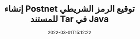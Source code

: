 ---
############################# Static ############################
layout: "auto-gen-signature"
date: 2022-03-01T15:12:22
draft: false
operation: Sign
signaturetype: Barcode
codetype: Postnet
fileformat: Tar
productName: Java
lang: ar
productCode: java
otherformats: pdf doc docx docm dot dotm dotx odt ott rtf xls xlsx xlsm xlsb csv ods ots xltx xltm ppt pptx pps ppsx odp otp potx potm pptm ppsm png jpg bmp gif tiff svg webp wmf
breadcrumb: Put  Barcode signature on Tar for Java

############################# Head ############################
head_title: "وثيقة eSign Tar مع Postnet رمز شريطي في Java"
head_description: "أنشئ Postnet Barcode Signature وضعه في مستند Tar باستخدام Java باستخدام سطرين من الشفرة. استخدم GroupDocs Document Signature API لتوقيع تنسيقات ملفات متنوعة."

############################# Header ############################
title: "إنشاء Postnet توقيع الرمز الشريطي للمستند Tar في Java"
description: "قم بتوقيع Tar على مستندات الأعمال باستخدام الرمز الشريطي Postnet. قم بإنشاء توقيع الرمز الشريطي بسرعة وسهولة باستخدام بضعة أسطر من التعليمات البرمجية لإعداد خيارات التوقيع."
bg_image: "https://cms.admin.containerize.com/templates/aspose/App_Themes/V3/images/bg/header1.png"
bg_overlay: false
button:
    enable: true

############################# SubMenu ############################
submenu:
    enable: true

    left:
        img_alt: "GroupDocs.Signature for Java"
        image: "https://cms.admin.containerize.com/templates/groupdocs/images/product-logos/90x90-noborder/groupdocs-signature-java.png"
        product: "GroupDocs.Signature"
        platform: "Java"



############################# About ############################
about:
    enable: true
    title: "حول GroupDocs.Signature for Java واجهة برمجة تطبيقات تواقيع الرموز الشريطية."
    content: |
        [GroupDocs.Signature for Java] (https://products.groupdocs.com/signature/java/) هي واجهة برمجة تطبيقات سريعة وسهلة لإدارة التوقيع الإلكتروني للمستندات الرقمية باستخدام أنواع الرموز الشريطية مثل UPCA و UPCE و EAN13 و EAN14 و Code39 و Code39Extended و Code128 و Codabar و Postnet و ISBN و ITF14 وغيرها الكثير. يمكن للعملاء إنشاء رموز شريطية بسهولة لتوفير النص المطلوب ووضعها على PDF ومستندات Microsoft Office Words ومصنفات Microsoft Office Excel وعروض MS PowerPoint التقديمية وملفات Adobe Photoshop وتنسيقات الصور المختلفة. يمكن تحديث الرموز الشريطية الموضوعة في المستندات أو البحث فيها أو التحقق منها أو حذفها أو معاينتها. علاوة على ذلك ، يتم دعم تخصيص الباركود.
    

############################# Steps ############################
steps:
    enable: true
    title_left: "خطوات تسجيل Tar باستخدام Barcode في Java"
    content_left: |
        يوفر [GroupDocs.Signature for Java] (https://products.groupdocs.com/signature/java/) إمكانية توقيع مستندات Tar بتوقيعات Barcode بسرعة وسهولة.
        
        * قم بإنشاء مثيل لفئة التوقيع بتوفير ملف Tar من المفترض أن يتم توقيعه كمسار أو دفق ذاكرة
        * إنشاء فئة SignOptions وتعيين جميع البيانات المطلوبة.
        * استدعاء أسلوب Signature.Sign () تمرير ملف الإخراج Tar أو دفق الذاكرة

    title_right: " متطلبات النظام"
    content_right: |
        يتم دعم GroupDocs.Signature for Java على جميع الأنظمة الأساسية وأنظمة التشغيل الرئيسية. قبل تنفيذ الكود أدناه ، يرجى التأكد من تثبيت المتطلبات الأساسية التالية على نظامك.

        * أنظمة التشغيل: مايكروسوفت ويندوز ، لينوكس ، ماك
        * بيئات التطوير: NetBeans, Intellij IDEA, Eclipse, etc.
        * Java runtime: J2SE 6.0 and above
        * احصل على أحدث إصدار من GroupDocs.Signature for Java من [Maven] (https://repository.groupdocs.com/webapp/#/artifacts/browse/tree/General/repo/com/groupdocs/groupdocs-signature)
         
    code: |
        ```java    
                
        // Set up input Tar file
        String filePath = "input.tar";
        // Set up output file
        String outputFilePath = "output.tar";

        // Instantiate Signature for input file
        Signature signature = new Signature(filePath);

        // create barcode option with predefined barcode text
        BarcodeSignOptions options = new BarcodeSignOptions("John Smith");

        // setup Barcode encoding type
        options.setEncodeType(BarcodeTypes.Postnet);

        // set signature position
        options.setLeft(50);
        options.setTop(50);
        options.setWidth(200);
        options.setHeight(50);

        // sign Tar document
        SignResult result = signature.sign(outputFilePath, options);

        ```

############################# Demos ############################
demos:
    enable: true
    title: "توقيع مستندات Tar باستخدام العرض التوضيحي المباشر Barcode"
    content: |
       وقّع ملف Tar بتوقيعات مختلفة الآن من خلال زيارة موقع ويب [GroupDocs.Signature App] (https://products.groupdocs.app/signature/family). عرض تجريبي مجاني على الإنترنت في انتظارك.

        
############################# About Formats ############################
about_formats:
    enable: true
    format:
        # format loop
        - icon: "fas fa-barcode"
          title: "About Postnet Barcode"
          content: |
            POSTNET (تقنية التشفير الرقمي البريدي) هي رمز شريطي تستخدمه خدمة بريد الولايات المتحدة للمساعدة في توجيه البريد.
          characterset: |
             أرقام رقمية (0-9).
          textcapacity: |
             ما يصل إلى 11 حرفًا.
          image: |
             iVBORw0KGgoAAAANSUhEUgAAACcAAAAjCAYAAAAXMhMjAAAAAXNSR0IArs4c6QAAAARnQU1BAACxjwv8YQUAAAAJcEhZcwAADsMAAA7DAcdvqGQAAACeSURBVFhH7c7BCkMxEELR/P9Pp1LoRrCXpi4Cbw5kIRKZtS82x52a407Ncae+HrfWer8Pyr+i/3NcQv/nuIT+z3EJ/X/Ocf9mlxuhsXZ2uREaa2eXG6Gxdna5ERprZ5cbobF2drkRGmtnlxuhsXZ2uREaa2eXG6Gxdna5ERprZ5cbobF2drkRGmtnlxuhsXZ2ubnAHHdqjjt18XF7vwDevzbHqsQWPwAAAABJRU5ErkJggg==

          link: ""

############################# More Formats ############################
more_formats:
    enable: true
    title: "توقيعات Barcode المدعومة الأخرى لـ Java"
    content: |
        "يمكنك أيضًا توقيع Tar بأنواع التوقيع الأخرى. يرجى الاطلاع على القائمة أدناه."
    format: 
        
       
back_to_top:
    enable: true
---